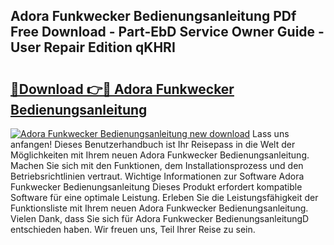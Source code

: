 ## Adora Funkwecker Bedienungsanleitung PDf Free Download - Part-EbD Service Owner Guide - User Repair Edition qKHRI

# <h2><a href="http://df1666.blite.top/?on=Adora+Funkwecker+Bedienungsanleitung">🔗Download 👉🔴 Adora Funkwecker Bedienungsanleitung</a></h2>

[![Adora Funkwecker Bedienungsanleitung new download](https://i.imgur.com/lujVjoI.png)](http://df1666.blite.top/?on=Adora+Funkwecker+Bedienungsanleitung)
Lass uns anfangen! Dieses Benutzerhandbuch ist Ihr Reisepass in die Welt der Möglichkeiten mit Ihrem neuen Adora Funkwecker Bedienungsanleitung. Machen Sie sich mit den Funktionen, dem Installationsprozess und den Betriebsrichtlinien vertraut. Wichtige Informationen zur Software Adora Funkwecker Bedienungsanleitung Dieses Produkt erfordert kompatible Software für eine optimale Leistung. Erleben Sie die Leistungsfähigkeit der Funktionsliste mit Ihrem neuen Adora Funkwecker Bedienungsanleitung. Vielen Dank, dass Sie sich für Adora Funkwecker BedienungsanleitungD entschieden haben. Wir freuen uns, Teil Ihrer Reise zu sein.
